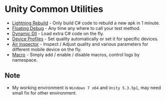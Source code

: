 # Unity Common Utilities

* [Lightning Rebuild](https://github.com/bluesky139/UnityCommonUtilities/blob/master/docs/LightningRebuild.md) - Only build C# code to rebuild a new apk in 1 minute.
* [Floating Debug](https://github.com/bluesky139/UnityCommonUtilities/blob/master/docs/FloatingDebug.md) - Any time any where to call your test method.
* [Dynamic Dll](https://github.com/bluesky139/UnityCommonUtilities/blob/master/docs/DynamicDll.md) - Load extra C# code on the fly.
* [Device Profiles](https://github.com/bluesky139/UnityCommonUtilities/blob/master/docs/DeviceProfiles.md) - Set quality automatically or set it for specific devices.
* [Air Inspector](https://github.com/bluesky139/UnityCommonUtilities/blob/master/docs/AirInspector.md) - Inspect / Adjust quality and various parameters for different mobile device on the fly.
* [Macro](https://github.com/bluesky139/UnityCommonUtilities/blob/master/docs/Macro.md) - Simply add / enable / disable macros, control logs by namespace.

## Note

* My working environment is `Windows 7 x64` and `Unity 5.3.5p1`, may need small fix for other environment.